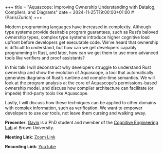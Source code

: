 +++
title = "Aquascope: Improving Ownership Understanding with Datalog, Compilers, and Diagrams"
date = 2024-11-25T19:00:00+01:00 # (Paris/Zurich)
+++

Modern programming languages have increased in complexity. Although type systems provide desirable program guarantees, such as Rust’s beloved ownership types, complex type systems introduce higher cognitive load upfront before developers get executable code. We’ve heard that ownership is difficult to understand, but how can we get developers capably programming in Rust, and later, how can we get them to use more advanced tools like verifiers and proof assistants?

In this talk I will deconstruct why developers struggle to understand Rust ownership and show the evolution of Aquascope, a tool that automatically generates diagrams of Rust’s runtime and compile-time semantics. We will look at the program analysis at the core of Aquascope’s permissions-based ownership model, and discuss how compiler architecture can facilitate (or impede) third-party tools like Aquascope.

Lastly, I will discuss how these techniques can be applied to other domains with complex information, such as verification. We want to empower developers to use our tools, not leave them cursing and walking away.

**Presenter**: [Gavin](https://gavinleroy.com/) is a PhD student and member of the [Cognitive Engineering Lab](https://cel.cs.brown.edu/) at Brown University.

**Meeting Link**: [Zoom Link](https://ethz.zoom.us/j/62101458314)

**Recording Link**: [YouTube](https://www.youtube.com/watch?v=iAbi1rOyeys)
